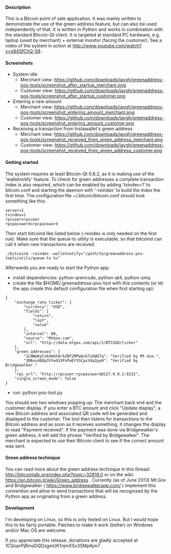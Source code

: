 #### Description

This is a Bitcoin point of sale application. It was mainly written to
demonstrate the use of the green address feature, but can also be used
independently of that. It is written in Python and works in combination with the
standard Bitcoin-Qt client. It is targeted at standard PC hardware, e.g. laptop
(used by merchant) + external monitor (facing the customer). See a video of the
system in action at http://www.youtube.com/watch?v=o84SfChQ-S8 .

#### Screenshots

- System idle
  - Merchant view: https://github.com/downloads/javgh/greenaddress-pos-tools/screenshot_after_startup_merchant.png
  - Customer view: https://github.com/downloads/javgh/greenaddress-pos-tools/screenshot_after_startup_customer.png
- Entering a new amount
  - Merchant view: https://github.com/downloads/javgh/greenaddress-pos-tools/screenshot_entering_amount_merchant.png
  - Customer view: https://github.com/downloads/javgh/greenaddress-pos-tools/screenshot_entering_amount_customer.png
- Receiving a transaction from Instawallet's green address
  - Merchant view: https://github.com/downloads/javgh/greenaddress-pos-tools/screenshot_received_from_green_address_merchant.png
  - Customer view: https://github.com/downloads/javgh/greenaddress-pos-tools/screenshot_received_from_green_address_customer.png

#### Getting started

The system requires at least Bitcoin-Qt 0.8.2, as it is making use of the
'walletnotify' feature. To check for green addresses a complete transaction
index is also required, which can be enabled by adding 'txindex=1' to
bitcoin.conf and starting the daemon with '-reindex' to build the index the
first time. The configuration file ~/.bitcoin/bitcoin.conf should look something
like this:

````
server=1
txindex=1
rpcuser=rpcuser
rpcpassword=rpcpassword
````

Then start bitcoind like listed below (-reindex is only needed on the first
run). Make sure that the queue-tx utility is executable, so that bitcoind can
call it when new transactions are received.

````
./bitcoind -reindex -walletnotify="/path/to/greenaddress-pos-tools/utils/queue-tx %s"
````

Afterwards you are ready to start the Python app:

- install dependencies: python-qrencode, python-qt4, python-zmq
- create the file $HOME/.greenaddress-pos-tool with this contents (or let the
  app create this default configuration file when first starting up):

````
{
    "exchange_rate_ticker": {
        "currency": "USD", 
        "fields": [
            "return", 
            "last", 
            "value"
        ], 
        "interval": 60, 
        "source": "MtGox.com", 
        "url": "http://data.mtgox.com/api/1/BTCUSD/ticker"
    }, 
    "green_addresses": {
        "1LNWw6yCxkUmkhArb2Nf2MPw6vG7u5WG7q": "Verified by Mt.Gox.", 
        "1MAxx46Dp3tFw933PxPwEYYGCpxYda2pyH": "Verified by Bridgewalker."
    }, 
    "rpc_url": "http://rpcuser:rpcpassword@127.0.0.1:8332", 
    "single_screen_mode": false
}
````

- run: python pos-tool.py

You should see two windows popping up: The merchant back end and the customer
display. If you enter a BTC amount and click "Update display", a new Bitcoin
address and associated QR code will be generated and displayed to the customer.
The tool then listens for transactions to the Bitcoin address and as soon as it
receives something, it changes the display to read "Payment received". If the
payment was done via Bridgewalker's green address, it will add the phrase
"Verified by Bridgewalker". The merchant is expected to use their Bitcoin client
to see if the correct amount was sent.

#### Green address technique

You can read more about the green address technique in this thread:
http://bitcointalk.org/index.php?topic=32818.0 or on the wiki:
https://en.bitcoin.it/wiki/Green_address . Currently (as of June 2013)
Mt.Gox and Bridgewalker ( https://www.bridgewalkerapp.com/ ) implement this
convention and allow to send transactions that will be recognized by the Python
app as originating from a green address.

#### Development

I'm developing on Linux, so this is only tested on Linux. But I would
hope this to be fairly portable. Patches to make it work (better) on
Windows and/or Mac OS are welcome.

If you appreciate this release, donations are gladly accepted at
1CQoprPjRmsDQDzgmUK1njmXSv3SMpAjm7 .
